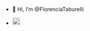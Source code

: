 - 👋 Hi, I’m @FlorenciaTaburelli
 
-  <a href="https://www.linkedin.com/in/florencia-taburelli/ "><img width=20px src="https://cdn-icons-png.flaticon.com/512/61/61109.png"/></a>

<!---
FlorenciaTaburelli/FlorenciaTaburelli is a ✨ special ✨ repository because its `README.md` (this file) appears on your GitHub profile.
You can click the Preview link to take a look at your changes.
--->
